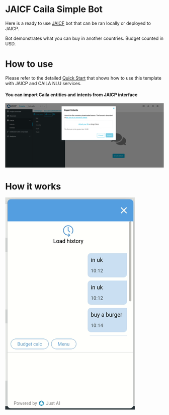 # JAICF Caila Simple Bot

Here is a ready to use [JAICF](https://github.com/just-ai/jaicf-kotlin) bot that can be ran locally or deployed to JAICP.

Bot demonstrates what you can buy in another countries. Budget counted in USD.

# How to use

Please refer to the detailed [Quick Start](https://github.com/just-ai/jaicf-kotlin/wiki/Quick-Start) that shows how to use this template with JAICP and CAILA NLU services.

#### You can import Caila entities and intents from JAICP interface 
![import](./images/import.png)


# How it works
![import](./images/calc-example.gif)